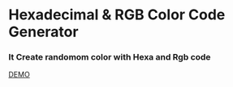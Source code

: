 # Hexadecimal & RGB Color Code Generator
### It Create randomom color with Hexa and Rgb code
[DEMO](https://moscuet.github.io/HEXA-RGB-COLOR/)
